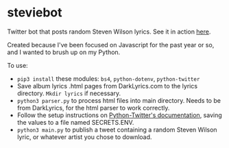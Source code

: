 # steviebot
Twitter bot that posts random Steven Wilson lyrics. See it in action [here](https://twitter.com/StevenWilsonBo1).

Created because I've been focused on Javascript for the past year or so, and I wanted to brush up on my Python.

To use:
* `pip3 install` these modules: `bs4`, `python-dotenv`, `python-twitter`
* Save album lyrics .html pages from DarkLyrics.com to the lyrics directory. `Mkdir lyrics` if necessary.
* `python3 parser.py` to process html files into main directory. Needs to be from DarkLyrics, for the html parser to work correctly.
* Follow the setup instructions on [Python-Twitter's documentation](http://python-twitter.readthedocs.io/en/latest/getting_started.html), saving the values to a file named SECRETS.ENV.
* `python3 main.py` to publish a tweet containing a random Steven Wilson lyric, or whatever artist you chose to download.

